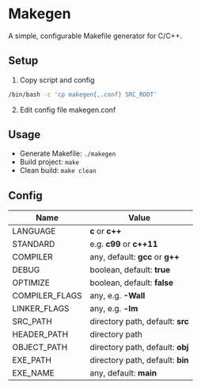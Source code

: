 # Makegen
A simple, configurable Makefile generator for C/C++.

## Setup
1. Copy script and config
```bash
/bin/bash -c 'cp makegen{,.conf} SRC_ROOT'
```
2. Edit config file makegen.conf

## Usage
- Generate Makefile: `./makegen`  
- Build project: `make`  
- Clean build: `make clean`  

## Config
| Name                | Value                            |
|---------------------|----------------------------------|
| LANGUAGE            | **c** or **c++**                 | 
| STANDARD            | e.g. **c99** or **c++11**        |
| COMPILER            | any, default: **gcc** or **g++** |
| DEBUG               | boolean, default: **true**       |
| OPTIMIZE            | boolean, default: **false**      |
| COMPILER_FLAGS      | any, e.g. **-Wall**              |
| LINKER_FLAGS        | any, e.g. **-lm**                |
| SRC_PATH            | directory path, default: **src** |
| HEADER_PATH         | directory path                   |
| OBJECT_PATH         | directory path, default: **obj** |
| EXE_PATH            | directory path, default: **bin** |
| EXE_NAME            | any, default: **main**           |
